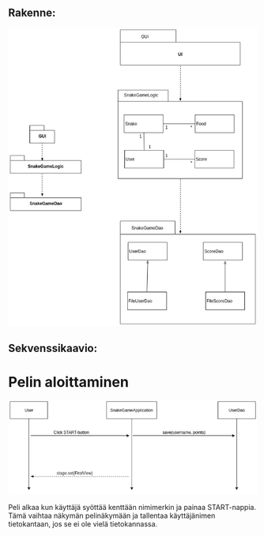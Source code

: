 ## Rakenne:

![Kuva arkkitehtuurista](SnakeGameArchitecture.jpg) 

## Sekvenssikaavio:

# Pelin aloittaminen

![Sekvenssikaavio](Sekvenssikaavio.jpg)

Peli alkaa kun käyttäjä syöttää kenttään nimimerkin ja painaa START-nappia. Tämä vaihtaa näkymän pelinäkymään ja tallentaa käyttäjänimen tietokantaan, jos se ei ole vielä tietokannassa. 
